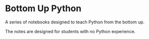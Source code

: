# Bottom Up Python

A series of notebooks designed to teach Python from the bottom up.  

The notes are designed for students with no Python experience.